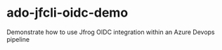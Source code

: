 # ado-jfcli-oidc-demo
Demonstrate how to use Jfrog OIDC integration within an Azure Devops pipeline
